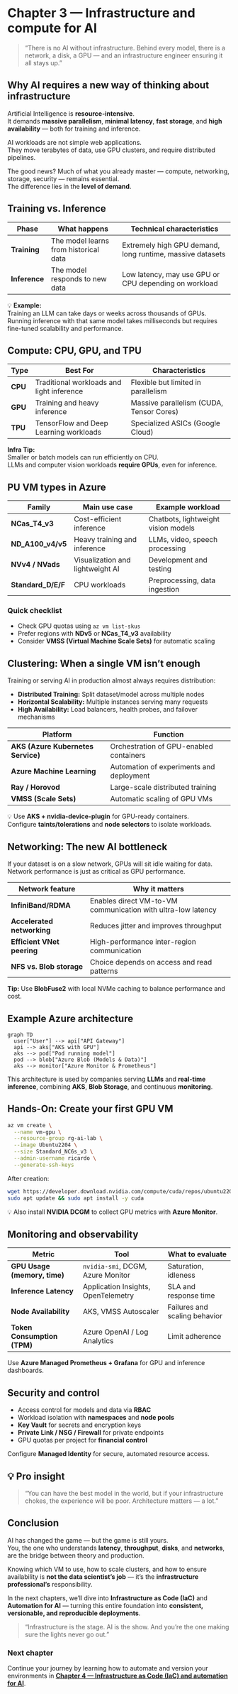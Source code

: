 # Chapter 3 — Infrastructure and compute for AI

> “There is no AI without infrastructure. Behind every model, there is a network, a disk, a GPU — and an infrastructure engineer ensuring it all stays up.”

## Why AI requires a new way of thinking about infrastructure

Artificial Intelligence is **resource-intensive**.  
It demands **massive parallelism**, **minimal latency**, **fast storage**, and **high availability** — both for training and inference.

AI workloads are not simple web applications.  
They move terabytes of data, use GPU clusters, and require distributed pipelines.

The good news? Much of what you already master — compute, networking, storage, security — remains essential.  
The difference lies in the **level of demand**.

## Training vs. Inference

| Phase | What happens | Technical characteristics |
|--------|----------------|----------------------------|
| **Training** | The model learns from historical data | Extremely high GPU demand, long runtime, massive datasets |
| **Inference** | The model responds to new data | Low latency, may use GPU or CPU depending on workload |

💡 **Example:**  
Training an LLM can take days or weeks across thousands of GPUs.  
Running inference with that same model takes milliseconds but requires fine-tuned scalability and performance.

## Compute: CPU, GPU, and TPU

| Type | Best For | Characteristics |
|-------|-----------|-----------------|
| **CPU** | Traditional workloads and light inference | Flexible but limited in parallelism |
| **GPU** | Training and heavy inference | Massive parallelism (CUDA, Tensor Cores) |
| **TPU** | TensorFlow and Deep Learning workloads | Specialized ASICs (Google Cloud) |

**Infra Tip:**  
Smaller or batch models can run efficiently on CPU.  
LLMs and computer vision workloads **require GPUs**, even for inference.

## PU VM types in Azure

| Family | Main use case | Example workload |
|---------|----------------|------------------|
| **NCas_T4_v3** | Cost-efficient inference | Chatbots, lightweight vision models |
| **ND_A100_v4/v5** | Heavy training and inference | LLMs, video, speech processing |
| **NVv4 / NVads** | Visualization and lightweight AI | Development and testing |
| **Standard_D/E/F** | CPU workloads | Preprocessing, data ingestion |

### Quick checklist

- Check GPU quotas using `az vm list-skus`  
- Prefer regions with **NDv5** or **NCas_T4_v3** availability  
- Consider **VMSS (Virtual Machine Scale Sets)** for automatic scaling  

## Clustering: When a single VM isn’t enough

Training or serving AI in production almost always requires distribution:

- **Distributed Training:** Split dataset/model across multiple nodes  
- **Horizontal Scalability:** Multiple instances serving many requests  
- **High Availability:** Load balancers, health probes, and failover mechanisms  

| Platform | Function |
|-----------|-----------|
| **AKS (Azure Kubernetes Service)** | Orchestration of GPU-enabled containers |
| **Azure Machine Learning** | Automation of experiments and deployment |
| **Ray / Horovod** | Large-scale distributed training |
| **VMSS (Scale Sets)** | Automatic scaling of GPU VMs |

💡 Use **AKS + nvidia-device-plugin** for GPU-ready containers.  
Configure **taints/tolerations** and **node selectors** to isolate workloads.

## Networking: The new AI bottleneck

If your dataset is on a slow network, GPUs will sit idle waiting for data.  
Network performance is just as critical as GPU performance.

| Network feature | Why it matters |
|------------------|----------------|
| **InfiniBand/RDMA** | Enables direct VM-to-VM communication with ultra-low latency |
| **Accelerated networking** | Reduces jitter and improves throughput |
| **Efficient VNet peering** | High-performance inter-region communication |
| **NFS vs. Blob storage** | Choice depends on access and read patterns |

**Tip:** Use **BlobFuse2** with local NVMe caching to balance performance and cost.

## Example Azure architecture

```mermaid
graph TD
  user["User"] --> api["API Gateway"]
  api --> aks["AKS with GPU"]
  aks --> pod["Pod running model"]
  pod --> blob["Azure Blob (Models & Data)"]
  aks --> monitor["Azure Monitor & Prometheus"]
```

This architecture is used by companies serving **LLMs** and **real-time inference**, combining **AKS**, **Blob Storage**, and continuous **monitoring**.

## Hands-On: Create your first GPU VM

```bash
az vm create \
  --name vm-gpu \
  --resource-group rg-ai-lab \
  --image Ubuntu2204 \
  --size Standard_NC6s_v3 \
  --admin-username ricardo \
  --generate-ssh-keys
```

After creation:

```bash
wget https://developer.download.nvidia.com/compute/cuda/repos/ubuntu2204/x86_64/cuda-ubuntu2204.pin
sudo apt update && sudo apt install -y cuda
```

💡 Also install **NVIDIA DCGM** to collect GPU metrics with **Azure Monitor**.

##  Monitoring and observability

| Metric | Tool | What to evaluate |
|---------|------|------------------|
| **GPU Usage (memory, time)** | `nvidia-smi`, DCGM, Azure Monitor | Saturation, idleness |
| **Inference Latency** | Application Insights, OpenTelemetry | SLA and response time |
| **Node Availability** | AKS, VMSS Autoscaler | Failures and scaling behavior |
| **Token Consumption (TPM)** | Azure OpenAI / Log Analytics | Limit adherence |

Use **Azure Managed Prometheus + Grafana** for GPU and inference dashboards.

## Security and control

- Access control for models and data via **RBAC**  
- Workload isolation with **namespaces** and **node pools**  
- **Key Vault** for secrets and encryption keys  
- **Private Link / NSG / Firewall** for private endpoints  
- GPU quotas per project for **financial control**  

Configure **Managed Identity** for secure, automated resource access.

## 💡 Pro insight

> “You can have the best model in the world, but if your infrastructure chokes, the experience will be poor. Architecture matters — a lot.”


## Conclusion

AI has changed the game — but the game is still yours.  
You, the one who understands **latency**, **throughput**, **disks**, and **networks**, are the bridge between theory and production.

Knowing which VM to use, how to scale clusters, and how to ensure availability is **not the data scientist’s job** — it’s the **infrastructure professional’s** responsibility.

In the next chapters, we’ll dive into **Infrastructure as Code (IaC)** and **Automation for AI** — turning this entire foundation into **consistent, versionable, and reproducible deployments**.

> “Infrastructure is the stage. AI is the show. And you’re the one making sure the lights never go out.”

### Next chapter

Continue your journey by learning how to automate and version your environments in [**Chapter 4 — Infrastructure as Code (IaC) and automation for AI**](04-iac.md).
